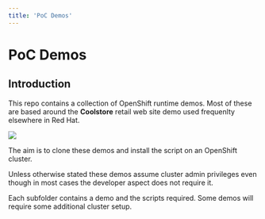 ```yaml
---
title: 'PoC Demos'
---
```


PoC Demos
===
## Introduction
This repo contains a collection of OpenShift runtime demos. Most of these are based around the **Coolstore** retail web site demo used frequenlty elsewhere in Red Hat.

![](https://i.imgur.com/1QsrnGU.png)

The aim is to clone these demos and install the script on an OpenShift cluster.

Unless otherwise stated these demos assume cluster admin privileges even though in most cases the developer aspect does not require it.

Each subfolder contains a demo and the scripts required. Some demos will require some additional cluster setup.


